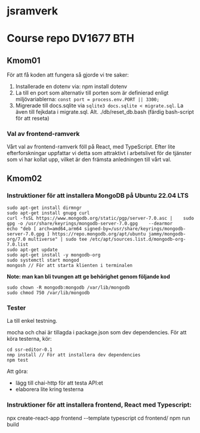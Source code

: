 # jsramverk
Course repo DV1677 BTH
====================
## Kmom01

För att få koden att fungera så gjorde vi tre saker:
1. Installerade en dotenv via: npm install dotenv
2. La till en port som alternativ till porten som är definierad enligt miljövariablerna: ``const port = process.env.PORT || 3300;``
3. Migrerade till docs.sqlite via ```sqlite3 docs.sqlite < migrate.sql```. La även till fejkdata i migrate.sql. Alt. ./db/reset_db.bash (färdig bash-script för att reseta)

### Val av frontend-ramverk

Vårt val av frontend-ramverk föll på React, med TypeScript. Efter lite efterforskningar uppfattar vi detta som attraktivt i arbetslivet för de tjänster som vi har kollat upp, vilket är den främsta anledningen till vårt val.

## Kmom02

### Instruktioner för att installera MongoDB på Ubuntu 22.04 LTS
```
sudo apt-get install dirmngr
sudo apt-get install gnupg curl
curl -fsSL https://www.mongodb.org/static/pgp/server-7.0.asc |    sudo gpg -o /usr/share/keyrings/mongodb-server-7.0.gpg    --dearmor
echo "deb [ arch=amd64,arm64 signed-by=/usr/share/keyrings/mongodb-server-7.0.gpg ] https://repo.mongodb.org/apt/ubuntu jammy/mongodb-org/7.0 multiverse" | sudo tee /etc/apt/sources.list.d/mongodb-org-7.0.list
sudo apt-get update
sudo apt-get install -y mongodb-org
sudo systemctl start mongod
mongosh // För att starta klienten i terminalen
```
**Note: man kan bli tvungen att ge behörighet genom följande kod**
```
sudo chown -R mongodb:mongodb /var/lib/mongodb
sudo chmod 750 /var/lib/mongodb
```


### Tester
La till enkel testning.

mocha och chai är tillagda i package.json som dev dependencies. För att köra testerna, kör:
```
cd ssr-editor-0.1
nmp install // För att installera dev dependencies
npm test
```

Att göra:
- lägg till chai-http för att testa API:et
- elaborera lite kring testerna

### Instruktioner för att installera frontend, React med Typescript:
npx create-react-app frontend --template typescript
cd frontend/
npm run build